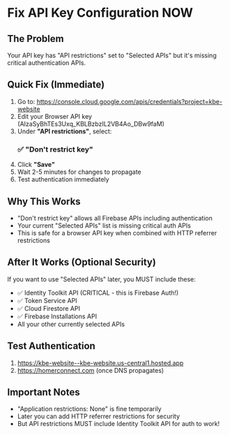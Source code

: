 # Fix API Key Configuration NOW

## The Problem

Your API key has "API restrictions" set to "Selected APIs" but it's missing critical authentication APIs.

## Quick Fix (Immediate)

1. Go to: https://console.cloud.google.com/apis/credentials?project=kbe-website
2. Edit your Browser API key (AIzaSyBhTEs3Uxq_KBLBzbzIL2VB4Ao_DBw9faM)
3. Under **"API restrictions"**, select:
   ### ✅ "Don't restrict key"
4. Click **"Save"**
5. Wait 2-5 minutes for changes to propagate
6. Test authentication immediately

## Why This Works

- "Don't restrict key" allows all Firebase APIs including authentication
- Your current "Selected APIs" list is missing critical auth APIs
- This is safe for a browser API key when combined with HTTP referrer restrictions

## After It Works (Optional Security)

If you want to use "Selected APIs" later, you MUST include these:

- ✅ Identity Toolkit API (CRITICAL - this is Firebase Auth!)
- ✅ Token Service API
- ✅ Cloud Firestore API
- ✅ Firebase Installations API
- All your other currently selected APIs

## Test Authentication

1. https://kbe-website--kbe-website.us-central1.hosted.app
2. https://homerconnect.com (once DNS propagates)

## Important Notes

- "Application restrictions: None" is fine temporarily
- Later you can add HTTP referrer restrictions for security
- But API restrictions MUST include Identity Toolkit API for auth to work!
